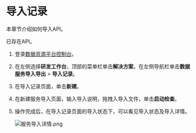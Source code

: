 # 导入记录

本章节介绍如何导入API。

已存在API。

1.  登录[数据资源平台控制台](https://dataq.console.aliyun.com)。

2.  在左侧选择**研发工作台**，顶部的菜单栏单击**解决方案**，在左侧导航栏单击**数据服务导入导出** \> **导入记录**。

3.  在导入记录页面，单击**新建**。

4.  在新建服务导入页面，输入导入说明，拖拽入导入文件，单击**启动检查**。

5.  操作完成后，在导入记录页面的导入状态下，可以看见导入状态及导入详情。

    ![服务导入详情.png](https://static-aliyun-doc.oss-accelerate.aliyuncs.com/assets/img/zh-CN/8549640261/p259654.png)



